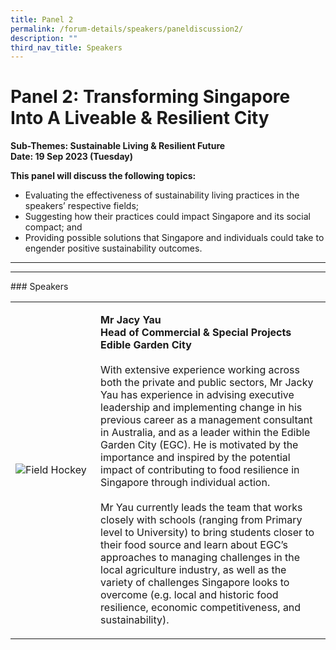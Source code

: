 ```yaml
---
title: Panel 2
permalink: /forum-details/speakers/paneldiscussion2/
description: ""
third_nav_title: Speakers
---
```

# Panel 2: Transforming Singapore Into A Liveable &amp; Resilient City<br>

**Sub-Themes: Sustainable Living &amp; Resilient Future<br>
Date: 19 Sep 2023 (Tuesday)**

**This panel will discuss the following topics:**

* Evaluating the effectiveness of sustainability living practices in the speakers’ respective fields;
* Suggesting how their practices could impact Singapore and its social compact; and
* Providing possible solutions that Singapore and individuals could take to engender positive sustainability outcomes.
<hr>
<hr>
### Speakers<br>

<table>
    <tbody><tr>
        <td style="width:27%"><img src="https://hosting.photobucket.com/images/i/tracyng81/Jacky_Yau.jpg?width=320&amp;height=320&amp;fit=bounds" style="display:block;margin-left:auto;margin-right:auto;" alt="Field Hockey"></td>
        <td><p><b>Mr Jacy Yau
                <br>Head of Commercial &amp; Special Projects
					<br>Edible Garden City</b><br>
                <br>With extensive experience working across both the private and public sectors, Mr Jacky Yau has experience in advising executive leadership and implementing change in his previous career as a management consultant in Australia, and as a leader within the Edible Garden City (EGC). He is motivated by the importance and inspired by the potential impact of contributing to food resilience in Singapore through individual action.<br>
                <br>Mr Yau currently leads the team&nbsp;that works closely with schools (ranging from Primary level to University) to bring students closer to their food source and&nbsp;learn about EGC’s approaches to managing challenges in the local agriculture industry, as well as the variety of challenges Singapore looks to overcome (e.g. local and historic food resilience, economic competitiveness, and sustainability).
                <br>          
            </p>
        </td>
    </tr>
</tbody></table>